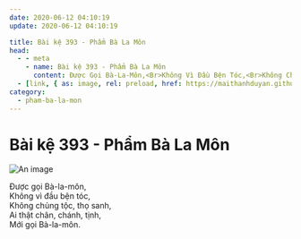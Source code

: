 ```yaml
---
date: 2020-06-12 04:10:19
update: 2020-06-12 04:10:19

title: Bài kệ 393 - Phẩm Bà La Môn
head:
  - - meta
    - name: Bài kệ 393 - Phẩm Bà La Môn
      content: Ðược Gọi Bà-La-Môn,<Br>Không Vì Đầu Bện Tóc,<Br>Không Chủng Tộc, Thọ Sanh,<Br>Ai Thật Chân, Chánh, Tịnh,<Br>Mới Gọi Bà-La-Môn.<Br>
  - [link, { as: image, rel: preload, href: https://maithanhduyan.github.io/kinh-phap-cu/img/pham-ba-la-mon/pham-ba-la-mon-393.jpg }]
category:
  - pham-ba-la-mon
---
```


# Bài kệ 393 - Phẩm Bà La Môn

![An image](/img/pham-ba-la-mon/pham-ba-la-mon-393.jpg)

Ðược gọi Bà-la-môn,<br>Không vì đầu bện tóc,<br>Không chủng tộc, thọ sanh,<br>Ai thật chân, chánh, tịnh,<br>Mới gọi Bà-la-môn.<br>
